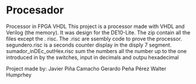 # Procesador
Processor in FPGA VHDL
This project is a processor made with VHDL and Verilog (the memory). It was design for the DE10-Lite. The zip contain all the files except the . risc. The .risc are ssembly code to prove the processor. segundero.risc is a seconds counter display in the disply 7 segment. sumador_inDEc_outHex.risc sum the numbers all the number up to the one introduced in by the switches, input in decimals and outpu hexadecimal

Project made by:
Javier Piña Camacho
Gerardo Peña Pérez
Walter Humprhey 
